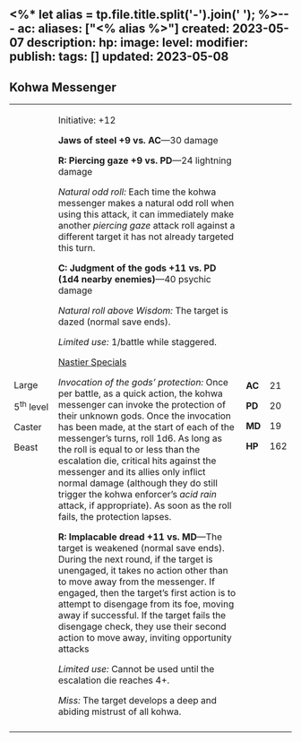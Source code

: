 <%* let alias = tp.file.title.split('-').join(' '); %>---
ac: 
aliases: ["<% alias %>"]
created: 2023-05-07
description: 
hp: 
image: 
level: 
modifier: 
publish: 
tags: []
updated: 2023-05-08
---

## Kohwa Messenger

<table>
<colgroup>
<col style="width: 16%" />
<col style="width: 71%" />
<col style="width: 5%" />
<col style="width: 6%" />
</colgroup>
<tbody>
<tr class="odd">
<td><p>Large</p>
<p>5<sup>th</sup> level</p>
<p>Caster</p>
<p>Beast</p></td>
<td><p>Initiative: +12</p>
<p><strong>Jaws of steel +9 vs. AC</strong>—30 damage</p>
<p><strong>R: Piercing gaze +9 vs. PD</strong>—24 lightning damage</p>
<p><em>Natural odd roll:</em> Each time the kohwa messenger makes a
natural odd roll when using this attack, it can immediately make another
<em>piercing gaze</em> attack roll against a different target it has not
already targeted this turn.</p>
<p><strong>C: Judgment of the gods +11 vs. PD (1d4 nearby
enemies)</strong>—40 psychic damage</p>
<p><em>Natural roll above Wisdom:</em> The target is dazed (normal save
ends).</p>
<p><em>Limited use:</em> 1/battle while staggered.</p>
<p><u>Nastier Specials</u></p>
<p><em>Invocation of the gods’ protection:</em> Once per battle, as a
quick action, the kohwa messenger can invoke the protection of their
unknown gods. Once the invocation has been made, at the start of each of
the messenger’s turns, roll 1d6. As long as the roll is equal to or less
than the escalation die, critical hits against the messenger and its
allies only inflict normal damage (although they do still trigger the
kohwa enforcer’s <em>acid rain</em> attack, if appropriate). As soon as
the roll fails, the protection lapses.</p>
<p><strong>R: Implacable dread +11 vs. MD</strong>—The target is
weakened (normal save ends). During the next round, if the target is
unengaged, it takes no action other than to move away from the
messenger. If engaged, then the target’s first action is to attempt to
disengage from its foe, moving away if successful. If the target fails
the disengage check, they use their second action to move away, inviting
opportunity attacks</p>
<p><em>Limited use:</em> Cannot be used until the escalation die reaches
4+.</p>
<p><em>Miss:</em> The target develops a deep and abiding mistrust of all
kohwa.</p></td>
<td><p><strong>AC</strong></p>
<p><strong>PD</strong></p>
<p><strong>MD</strong></p>
<p><strong>HP</strong></p></td>
<td><p>21</p>
<p>20</p>
<p>19</p>
<p>162</p></td>
</tr>
<tr class="even">
<td></td>
<td></td>
<td></td>
<td></td>
</tr>
</tbody>
</table>
